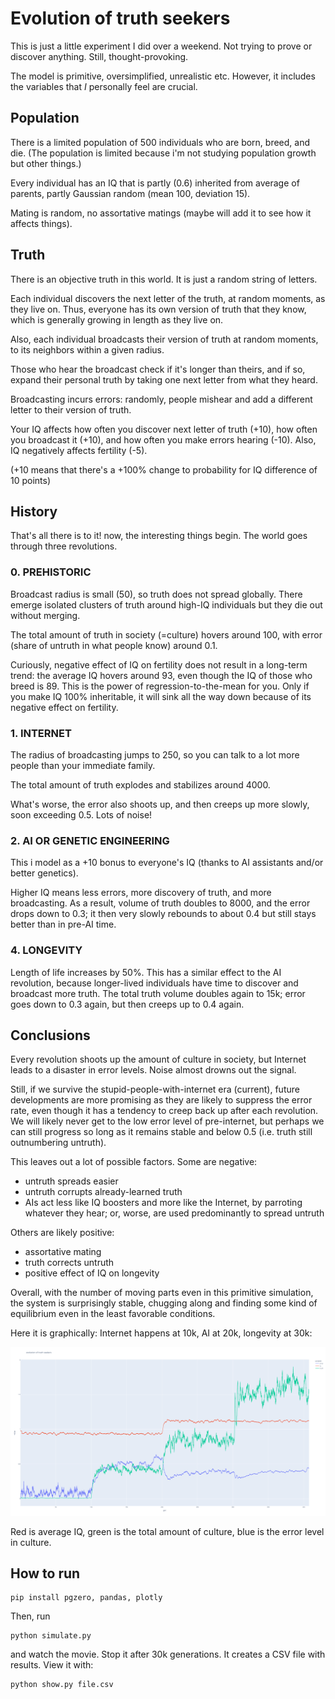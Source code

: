 # Evolution of truth seekers

This is just a little experiment I did over a weekend. Not trying to prove or discover anything. Still, thought-provoking.

The model is primitive, oversimplified, unrealistic etc. However, it includes the variables that _I_ personally feel are crucial.

## Population

There is a limited population of 500 individuals who are born, breed, and die. (The population is limited because i'm not studying population growth but other things.)

Every individual has an IQ that is partly (0.6) inherited from average of parents, partly Gaussian random (mean 100, deviation 15).

Mating is random, no assortative matings (maybe will add it to see how it affects things).

## Truth

There is an objective truth in this world. It is just a random string of letters. 

Each individual discovers the next letter of the truth, at random moments, as they live on. Thus, everyone has its own version of truth that they know, which is generally growing in length as they live on.

Also, each individual broadcasts their version of truth at random moments, to its neighbors within a given radius.

Those who hear the broadcast check if it's longer than theirs, and if so, expand their personal truth by taking one next letter from what they heard. 

Broadcasting incurs errors: randomly, people mishear and add a different letter to their version of truth.

Your IQ affects how often you discover next letter of truth (+10), how often you broadcast it (+10), and how often you make errors hearing (-10). Also, IQ negatively affects fertility (-5).

(+10 means that there's a +100% change to probability for IQ difference of 10 points)

## History

That's all there is to it! now, the interesting things begin. The world goes through three revolutions.

### 0. PREHISTORIC

Broadcast radius is small (50), so truth does not spread globally. There emerge isolated clusters of truth around high-IQ individuals but they die out without merging. 

The total amount of truth in society (=culture) hovers around 100, with error (share of untruth in what people know) around 0.1.

Curiously, negative effect of IQ on fertility does not result in a long-term trend: the average IQ hovers around 93, even though the IQ of those who breed is 89. This is the power of regression-to-the-mean for you. Only if you make IQ 100% inheritable, it will sink all the way down because of its negative effect on fertility.

### 1. INTERNET

The radius of broadcasting jumps to 250, so you can talk to a lot more people than your immediate family. 

The total amount of truth explodes and stabilizes around 4000.

What's worse, the error also shoots up, and then creeps up more slowly, soon exceeding 0.5. Lots of noise!

### 2. AI OR GENETIC ENGINEERING

This i model as a +10 bonus to everyone's IQ (thanks to AI assistants and/or better genetics). 

Higher IQ means less errors, more discovery of truth, and more broadcasting. As a result, volume of truth doubles to 8000, and the error drops down to 0.3; it then very slowly rebounds to about 0.4 but still stays better than in pre-AI time. 

### 4. LONGEVITY

Length of life increases by 50%. This has a similar effect to the AI revolution, because longer-lived individuals have time to discover and broadcast more truth. The total truth volume doubles again to 15k; error goes down to 0.3 again, but then creeps up to 0.4 again.

## Conclusions

Every revolution shoots up the amount of culture in society, but Internet leads to a disaster in error levels. Noise almost drowns out the signal.

Still, if we survive the stupid-people-with-internet era (current), future developments are more promising as they are likely to suppress the error rate, even though it has a tendency to creep back up after each revolution. We will likely never get to the low error level of pre-internet, but perhaps we can still progress so long as it remains stable and below 0.5 (i.e. truth still outnumbering untruth).

This leaves out a lot of possible factors. Some are negative:

* untruth spreads easier
* untruth corrupts already-learned truth
* AIs act less like IQ boosters and more like the Internet, by parroting whatever they hear; or, worse, are used predominantly to spread untruth
 
Others are likely positive:

* assortative mating
* truth corrects untruth
* positive effect of IQ on longevity

Overall, with the number of moving parts even in this primitive simulation, the system is surprisingly stable, chugging along and finding some kind of equilibrium even in the least favorable conditions.

Here it is graphically: Internet happens at 10k, AI at 20k, longevity at 30k:

![history of the world](newplot.png)

Red is average IQ, green is the total amount of culture, blue is the error level in culture.

## How to run

```
pip install pgzero, pandas, plotly
```

Then, run 

```
python simulate.py 
```

and watch the movie. Stop it after 30k generations. It creates a CSV file with results. View it with:

```
python show.py file.csv
```